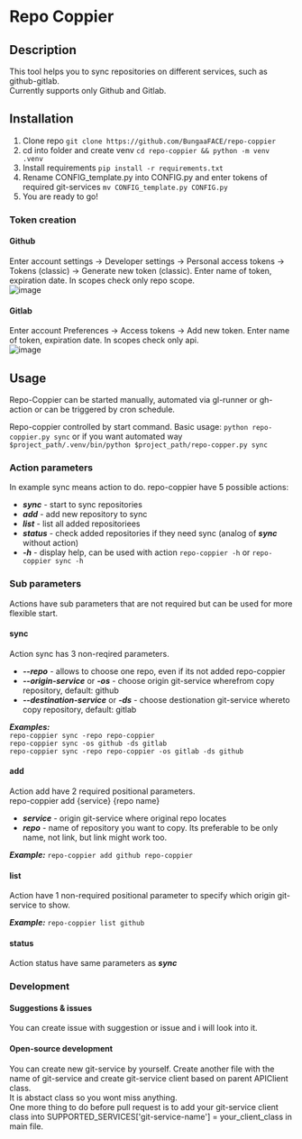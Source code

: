 # Repo Coppier
  
## Description
This tool helps you to sync repositories on different services, such as github-gitlab.  
Currently supports only Github and Gitlab.  
  
## Installation
1. Clone repo `git clone https://github.com/BungaaFACE/repo-coppier`
2. cd into folder and create venv `cd repo-coppier && python -m venv .venv`
3. Install requirements `pip install -r requirements.txt`
4. Rename CONFIG_template.py into CONFIG.py and enter tokens of required git-services `mv CONFIG_template.py CONFIG.py`
5. You are ready to go!
  
### Token creation
  
#### Github
Enter account settings -> Developer settings -> Personal access tokens -> Tokens (classic) -> Generate new token (classic). Enter name of token, expiration date. In scopes check only repo scope.  
![image](https://github.com/user-attachments/assets/0bfdc4d0-5ca2-4404-8699-8cadb14971aa)
  
#### Gitlab
Enter account Preferences -> Access tokens -> Add new token. Enter name of token, expiration date. In scopes check only api.  
![image](https://github.com/user-attachments/assets/66898ff2-84aa-4dd5-88c8-c7a2007745c5)

## Usage
Repo-Coppier can be started manually, automated via gl-runner or gh-action or can be triggered by cron schedule.  
  
Repo-coppier controlled by start command. Basic usage: `python repo-coppier.py sync` or if you want automated way `$project_path/.venv/bin/python $project_path/repo-copper.py sync`  
  
### Action parameters
In example sync means action to do. repo-coppier have 5 possible actions:
- ***sync*** - start to sync repositories
- ***add*** - add new repository to sync
- ***list*** - list all added repositoriees
- ***status*** - check added repositories if they need sync (analog of ***sync*** without action)
- ***-h*** - display help, can be used with action `repo-coppier -h` or `repo-coppier sync -h`
  
### Sub parameters
Actions have sub parameters that are not required but can be used for more flexible start.  
  
#### sync
Action sync has 3 non-reqired parameters.
- ***--repo*** - allows to choose one repo, even if its not added repo-coppier
- ***--origin-service*** or ***-os*** - choose origin git-service wherefrom copy repository, default: github
- ***--destination-service*** or ***-ds*** - choose destionation git-service whereto copy repository, default: gitlab
  
***Examples:***  
  `repo-coppier sync -repo repo-coppier`  
  `repo-coppier sync -os github -ds gitlab`  
  `repo-coppier sync -repo repo-coppier -os gitlab -ds github`  

#### add
Action add have 2 required positional parameters.  
repo-coppier add {service} {repo name}
- ***service*** - origin git-service where original repo locates
- ***repo*** - name of repository you want to copy. Its preferable to be only name, not link, but link might work too.

***Example:*** `repo-coppier add github repo-coppier`

#### list
Action have 1 non-required positional parameter to specify which origin git-service to show.  
  
***Example:*** `repo-coppier list github`

#### status
Action status have same parameters as ***sync***

### Development
  
#### Suggestions & issues
You can create issue with suggestion or issue and i will look into it.  

#### Open-source development
You can create new git-service by yourself.
Create another file with the name of git-service and create git-service client based on parent APIClient class.  
It is abstact class so you wont miss anything.  
One more thing to do before pull request is to add your git-service client class into SUPPORTED_SERVICES['git-service-name'] = your_client_class in main file.
